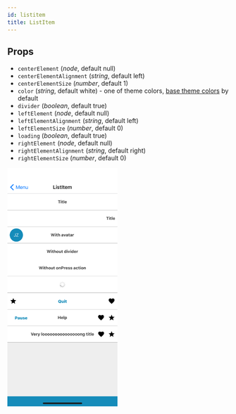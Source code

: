 ```yaml
---
id: listitem
title: ListItem
---
```

## Props
- `centerElement` (_node_, default null)
- `centerElementAlignment` (_string_, default left)
- `centerElementSize` (_number_, default 1)
- `color` (_string_, default white) - one of theme colors, [base theme colors](../Theme.md#colors) by default
- `divider` (_boolean_, default true)
- `leftElement` (_node_, default null)
- `leftElementAlignment` (_string_, default left)
- `leftElementSize` (_number_, default 0)
- `loading` (_boolean_, default true)
- `rightElement` (_node_, default null)
- `rightElementAlignment` (_string_, default right)
- `rightElementSize` (_number_, default 0)

<img src="../assets/ListItem/1.png" alt="ListItem" width="250" style="display: inline-block;">
